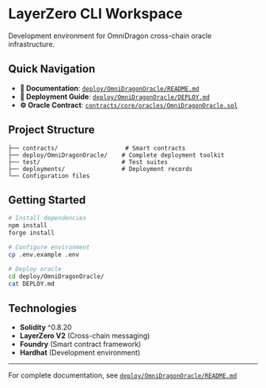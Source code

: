 # LayerZero CLI Workspace

Development environment for OmniDragon cross-chain oracle infrastructure.

## Quick Navigation

- **📖 Documentation**: [`deploy/OmniDragonOracle/README.md`](deploy/OmniDragonOracle/README.md)
- **🚀 Deployment Guide**: [`deploy/OmniDragonOracle/DEPLOY.md`](deploy/OmniDragonOracle/DEPLOY.md)
- **⚙️ Oracle Contract**: [`contracts/core/oracles/OmniDragonOracle.sol`](contracts/core/oracles/OmniDragonOracle.sol)

## Project Structure

```
├── contracts/                   # Smart contracts
├── deploy/OmniDragonOracle/    # Complete deployment toolkit
├── test/                       # Test suites
├── deployments/                # Deployment records
└── Configuration files
```

## Getting Started

```bash
# Install dependencies
npm install
forge install

# Configure environment
cp .env.example .env

# Deploy oracle
cd deploy/OmniDragonOracle/
cat DEPLOY.md
```

## Technologies

- **Solidity** ^0.8.20
- **LayerZero V2** (Cross-chain messaging)
- **Foundry** (Smart contract framework)
- **Hardhat** (Development environment)

---

For complete documentation, see [`deploy/OmniDragonOracle/README.md`](deploy/OmniDragonOracle/README.md)
